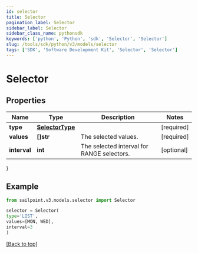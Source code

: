 ```yaml
---
id: selector
title: Selector
pagination_label: Selector
sidebar_label: Selector
sidebar_class_name: pythonsdk
keywords: ['python', 'Python', 'sdk', 'Selector', 'Selector'] 
slug: /tools/sdk/python/v3/models/selector
tags: ['SDK', 'Software Development Kit', 'Selector', 'Selector']
---
```


# Selector


## Properties

Name | Type | Description | Notes
------------ | ------------- | ------------- | -------------
**type** | [**SelectorType**](selector-type) |  | [required]
**values** | **[]str** | The selected values.  | [required]
**interval** | **int** | The selected interval for RANGE selectors.  | [optional] 
}

## Example

```python
from sailpoint.v3.models.selector import Selector

selector = Selector(
type='LIST',
values=[MON, WED],
interval=3
)

```
[[Back to top]](#) 

